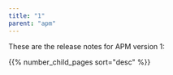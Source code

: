 ```yaml
---
title: "1"
parent: "apm"
---
```


These are the release notes for APM version 1:

{{% number_child_pages sort="desc" %}}

